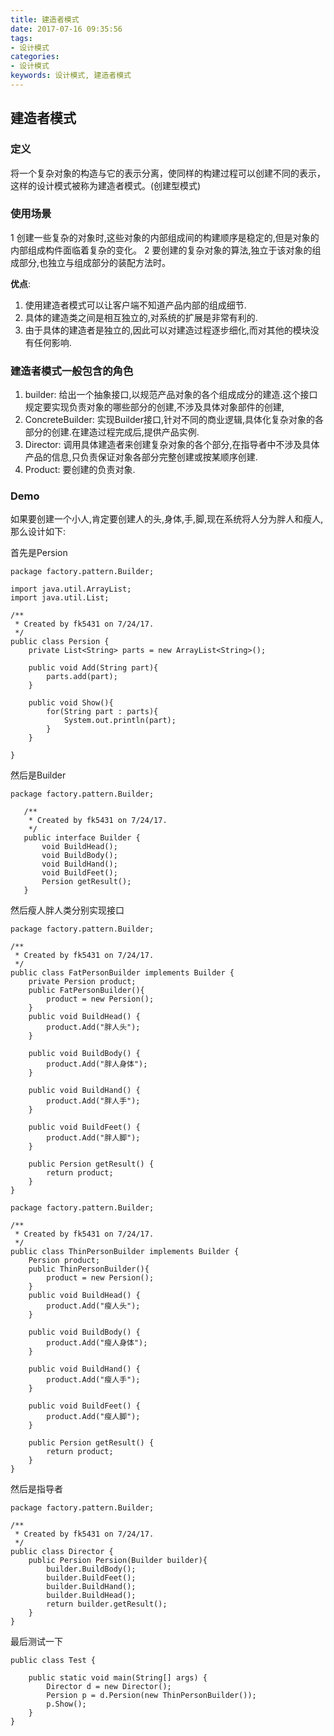 ```yaml
---
title: 建造者模式
date: 2017-07-16 09:35:56
tags: 
- 设计模式
categories: 
- 设计模式
keywords: 设计模式, 建造者模式
---
```


## 建造者模式

### 定义

将一个复杂对象的构造与它的表示分离，使同样的构建过程可以创建不同的表示，这样的设计模式被称为建造者模式。(创建型模式)

### 使用场景

1 创建一些复杂的对象时,这些对象的内部组成间的构建顺序是稳定的,但是对象的内部组成构件面临着复杂的变化。
2 要创建的复杂对象的算法,独立于该对象的组成部分,也独立与组成部分的装配方法时。 

**优点**:

1. 使用建造者模式可以让客户端不知道产品内部的组成细节.
2. 具体的建造类之间是相互独立的,对系统的扩展是非常有利的.
3. 由于具体的建造者是独立的,因此可以对建造过程逐步细化,而对其他的模块没有任何影响.

### 建造者模式一般包含的角色

1. builder: 给出一个抽象接口,以规范产品对象的各个组成成分的建造.这个接口规定要实现负责对象的哪些部分的创建,不涉及具体对象部件的创建,
2. ConcreteBuilder: 实现Builder接口,针对不同的商业逻辑,具体化复杂对象的各部分的创建.在建造过程完成后,提供产品实例.
3. Director: 调用具体建造者来创建复杂对象的各个部分,在指导者中不涉及具体产品的信息,只负责保证对象各部分完整创建或按某顺序创建.
4. Product: 要创建的负责对象.

### Demo

如果要创建一个小人,肯定要创建人的头,身体,手,脚,现在系统将人分为胖人和瘦人,那么设计如下:

首先是Persion
```
package factory.pattern.Builder;

import java.util.ArrayList;
import java.util.List;

/**
 * Created by fk5431 on 7/24/17.
 */
public class Persion {
    private List<String> parts = new ArrayList<String>();

    public void Add(String part){
        parts.add(part);
    }

    public void Show(){
        for(String part : parts){
            System.out.println(part);
        }
    }

}
```
然后是Builder
```
package factory.pattern.Builder;
   
   /**
    * Created by fk5431 on 7/24/17.
    */
   public interface Builder {
       void BuildHead();
       void BuildBody();
       void BuildHand();
       void BuildFeet();
       Persion getResult();
   }
```
然后瘦人胖人类分别实现接口
```
package factory.pattern.Builder;

/**
 * Created by fk5431 on 7/24/17.
 */
public class FatPersonBuilder implements Builder {
    private Persion product;
    public FatPersonBuilder(){
        product = new Persion();
    }
    public void BuildHead() {
        product.Add("胖人头");
    }

    public void BuildBody() {
        product.Add("胖人身体");
    }

    public void BuildHand() {
        product.Add("胖人手");
    }

    public void BuildFeet() {
        product.Add("胖人脚");
    }

    public Persion getResult() {
        return product;
    }
}
```
```
package factory.pattern.Builder;

/**
 * Created by fk5431 on 7/24/17.
 */
public class ThinPersonBuilder implements Builder {
    Persion product;
    public ThinPersonBuilder(){
        product = new Persion();
    }
    public void BuildHead() {
        product.Add("瘦人头");
    }

    public void BuildBody() {
        product.Add("瘦人身体");
    }

    public void BuildHand() {
        product.Add("瘦人手");
    }

    public void BuildFeet() {
        product.Add("瘦人脚");
    }

    public Persion getResult() {
        return product;
    }
}
```
然后是指导者
```
package factory.pattern.Builder;

/**
 * Created by fk5431 on 7/24/17.
 */
public class Director {
    public Persion Persion(Builder builder){
        builder.BuildBody();
        builder.BuildFeet();
        builder.BuildHand();
        builder.BuildHead();
        return builder.getResult();
    }
}
```
最后测试一下
```
public class Test {

    public static void main(String[] args) {
        Director d = new Director();
        Persion p = d.Persion(new ThinPersonBuilder());
        p.Show();
    }
}
```